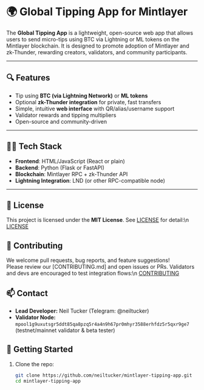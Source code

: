 # 🌍 Global Tipping App for Mintlayer

The **Global Tipping App** is a lightweight, open-source web app that allows users to send micro-tips using BTC via Lightning or ML tokens on the Mintlayer blockchain. It is designed to promote adoption of Mintlayer and zk-Thunder, rewarding creators, validators, and community participants.

---

## 🔍 Features

- Tip using **BTC (via Lightning Network)** or **ML tokens**
- Optional **zk-Thunder integration** for private, fast transfers
- Simple, intuitive **web interface** with QR/alias/username support
- Validator rewards and tipping multipliers
- Open-source and community-driven

---

## 🧑‍💻 Tech Stack

- **Frontend**: HTML/JavaScript (React or plain)
- **Backend**: Python (Flask or FastAPI)
- **Blockchain**: Mintlayer RPC + zk-Thunder API
- **Lightning Integration**: LND (or other RPC-compatible node)

---

## 📄 License
This project is licensed under the **MIT License**. See [LICENSE](LICENSE) for detail:\n
[LICENSE](https://github.com/neiltucker/mintlayer-tipping-app/blob/main/LICENSE)

## 👥 Contributing
We welcome pull requests, bug reports, and feature suggestions!  
Please review our [CONTRIBUTING.md] and open issues or PRs. Validators and devs are encouraged to test integration flows:\n
[CONTRIBUTING](https://github.com/neiltucker/mintlayer-tipping-app/blob/main/CONTRIBUTING.md)

## 📫 Contact
- **Lead Developer:** Neil Tucker (Telegram: @neiltucker)  
- **Validator Node:** `mpool1g9uxutsgr5ddt85qa8pzq5r4a4n9h67pr0mhyr3588erhfdz5r5qxr9ge7` (testnet/mainnet validator & beta tester)  



## 🚀 Getting Started

1. Clone the repo:

   ```bash
   git clone https://github.com/neiltucker/mintlayer-tipping-app.git
   cd mintlayer-tipping-app
